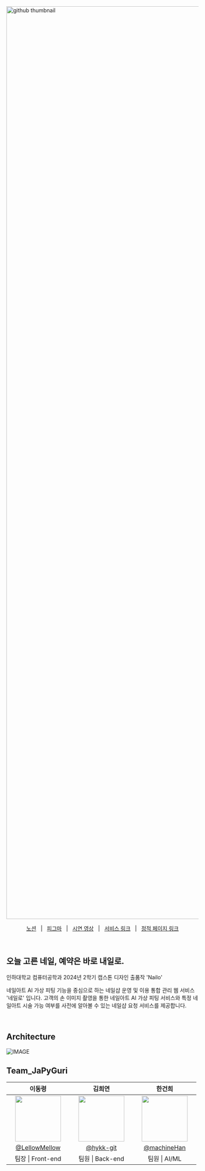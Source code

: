 <img width="2392" alt="github thumbnail" src="https://github.com/user-attachments/assets/a42ad454-37ec-450c-bafc-9d26ed599800" />

<p align=center>
  <a href="https://astonishing-process-854.notion.site/Nailo-330ef8aba99a4dac8f153477326240a3?pvs=4">노션</a>
  &nbsp; | &nbsp;
  <a href="https://www.figma.com/design/1r0S37WhSpZC6ldGndlnFB/%EC%BB%B4%ED%93%A8%ED%84%B0%EA%B3%B5%ED%95%99-%EC%A2%85%ED%95%A9%EC%84%A4%EA%B3%84?node-id=1-462&t=3joj3zMfhCBljxAB-1">피그마</a>
  &nbsp; | &nbsp; 
  <a href="https://www.youtube.com/watch?v=DIJD7qWA_I4">시연 영상</a>
  &nbsp; | &nbsp; 
  <a href="https://nailo-dev.netlify.app/">서비스 링크</a>
  &nbsp; | &nbsp; 
  <a href="https://main--nailo-dev.netlify.app/">정적 페이지 링크</a>
</p>

<br/>

## 오늘 고른 네일, 예약은 바로 내일로.

인하대학교 컴퓨터공학과 2024년 2학기 캡스톤 디자인 출품작 'Nailo'

네일아트 AI 가상 피팅 기능을 중심으로 하는 네일샵 운영 및 이용 통합 관리 웹 서비스 '네일로' 입니다. 고객의 손 이미지 촬영을 통한 네일아트 AI 가상 피팅 서비스와 특정 네일아트 시술 가능 여부를 사전에 알아볼 수 있는 네일샵 요청 서비스를 제공합니다.

<br/>

## Architecture

<picture>
  <source media="(prefers-color-scheme: dark)" srcset="https://github.com/user-attachments/assets/d90639cc-ee0c-4263-b2a2-08b522e39f1c">
  <source media="(prefers-color-scheme: light)" srcset="https://github.com/user-attachments/assets/b4c05457-9d93-4698-ad35-8a57b1a369f6">
  <img alt="IMAGE" src="http://LIGHT_IMAGE_URL.png">
</picture>

<br/>

## Team_JaPyGuri

<table align="center">
    <thead>
        <tr>
            <th>이동령</th>
            <th>김희연</th>
            <th>한건희</th>
        </tr>
    </thead>
    <tbody align=center>
        <tr>
            <td width="150">
              <a href="https://github.com/LellowMellow"><img width="120" height="120" src="https://avatars.githubusercontent.com/u/79556112?v=4" /></a>
            </td>
            <td width="150">
              <a href="https://github.com/hykk-git"><img width="120" height="120" src="https://avatars.githubusercontent.com/u/63403888?v=4" /></a>
            </td>
            <td width="150">
              <a href="https://github.com/machineHan"><img width="120" height="120" src="https://avatars.githubusercontent.com/u/154798552?v=4" /></a>
            </td>
        </tr>
        <tr>
            <td><a href="https://github.com/LellowMellow">@LellowMellow</a></td>
            <td><a href="https://github.com/hykk-git">@hykk-git</a></td>
            <td><a href="https://github.com/machineHan">@machineHan</a></td>
        </tr>
        <tr align=center>
            <td width="150">팀장 | Front-end</td>
            <td width="150">팀원 | Back-end</td>
            <td width="150">팀원 | AI/ML</td>
        </tr>
    </tbody>
</table>
